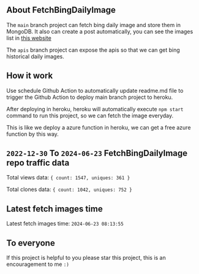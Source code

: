 ## About FetchBingDailyImage

The `main` branch project can fetch bing daily image and store them in MongoDB.
It also can create a post automatically, you can see the images list in [this website](https://oursalbum.netlify.app)

The `apis` branch project can expose the apis so that we can get bing historical daily images.

## How it work

Use schedule Github Action to automatically update readme.md file to trigger the Github Action to deploy main branch project to heroku.

After deploying in heroku, heroku will automatically execute `npm start` command to run this project, so we can fetch the image everyday.

This is like we deploy a azure function in heroku, we can get a free azure function by this way.

## `2022-12-30` To `2024-06-23` FetchBingDailyImage repo traffic data

Total views data: `{ count: 1547, uniques: 361 }`

Total clones data: `{ count: 1042, uniques: 752 }`

## Latest fetch images time

Latest fetch images time: `2024-06-23 08:13:55`

## To everyone

If this project is helpful to you please star this project, this is an encouragement to me `:)`



